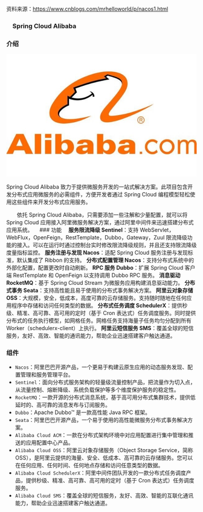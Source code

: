 资料来源：https://www.cnblogs.com/mrhelloworld/p/nacos1.html

### 　Spring Cloud Alibaba

### 介绍

![img](large/alibaba.jpg ':size=25%')

Spring Cloud Alibaba 致力于提供微服务开发的一站式解决方案。此项目包含开发分布式应用微服务的必需组件，方便开发者通过 Spring Cloud 编程模型轻松使用这些组件来开发分布式应用服务。

　　依托 Spring Cloud Alibaba，只需要添加一些注解和少量配置，就可以将 Spring Cloud 应用接入阿里微服务解决方案，通过阿里中间件来迅速搭建分布式应用系统。
　### 功能
　**服务限流降级 Sentinel**：支持 WebServlet，WebFlux，OpenFeign，RestTemplate，Dubbo，Gateway，Zuul 限流降级功能的接入。可以在运行时通过控制台实时修改限流降级规则，并且还支持限流降级度量指标监控。
**服务注册与发现 Nacos**：适配 Spring Cloud 服务注册与发现标准，默认集成了 Ribbon 的支持。
**分布式配置管理 Nacos**：支持分布式系统中的外部化配置，配置更改时自动刷新。
**RPC 服务 Dubbo**：扩展 Spring Cloud 客户端 RestTemplate 和 OpenFeign 以支持调用 Dubbo RPC 服务。
**消息驱动 RocketMQ**：基于 Spring Cloud Stream 为微服务应用构建消息驱动能力。
**分布式事务 Seata**：支持高性能且易于使用的分布式事务解决方案。
**阿里云对象存储 OSS**：大规模，安全，低成本，高度可靠的云存储服务。支持随时随地在任何应用程序中存储和访问任何类型的数据。
**分布式任务调度 SchedulerX**：提供秒级、精准、高可靠、高可用的定时（基于 Cron 表达式）任务调度服务。同时提供分布式的任务执行模型，如网格任务。网格任务支持海量子任务均匀分配到所有 Worker（schedulerx-client）上执行。
**阿里云短信服务 SMS**：覆盖全球的短信服务，友好、高效、智能的通讯能力，帮助企业迅速搭建客户触达通道。

### 组件

- `Nacos`：阿里巴巴开源产品，一个更易于构建云原生应用的动态服务发现、配置管理和服务管理平台。
- `Sentinel`：面向分布式服务架构的轻量级流量控制产品，把流量作为切入点，从流量控制、熔断降级、系统负载保护等多个维度保护服务的稳定性。
- `RocketMQ`：一款开源的分布式消息系统，基于高可用分布式集群技术，提供低延时的、高可靠的消息发布与订阅服务。
- `Dubbo`：Apache Dubbo™ 是一款高性能 Java RPC 框架。
- `Seata`：阿里巴巴开源产品，一个易于使用的高性能微服务分布式事务解决方案。
- `Alibaba Cloud ACM`：一款在分布式架构环境中对应用配置进行集中管理和推送的应用配置中心产品。
- `Alibaba Cloud OSS`：阿里云对象存储服务（Object Storage Service，简称 OSS），是阿里云提供的海量、安全、低成本、高可靠的云存储服务。您可以在任何应用、任何时间、任何地点存储和访问任意类型的数据。
- `Alibaba Cloud SchedulerX`：阿里中间件团队开发的一款分布式任务调度产品，提供秒级、精准、高可靠、高可用的定时（基于 Cron 表达式）任务调度服务。
- `Alibaba Cloud SMS`：覆盖全球的短信服务，友好、高效、智能的互联化通讯能力，帮助企业迅速搭建客户触达通道。